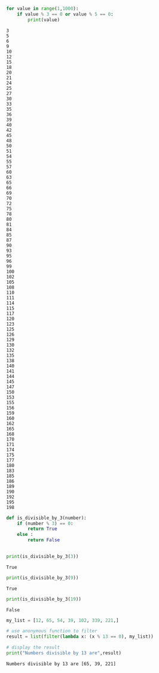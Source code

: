 

```python
for value in range(1,1000):
    if value % 3 == 0 or value % 5 == 0:
        print(value)
```

    3
    5
    6
    9
    10
    12
    15
    18
    20
    21
    24
    25
    27
    30
    33
    35
    36
    39
    40
    42
    45
    48
    50
    51
    54
    55
    57
    60
    63
    65
    66
    69
    70
    72
    75
    78
    80
    81
    84
    85
    87
    90
    93
    95
    96
    99
    100
    102
    105
    108
    110
    111
    114
    115
    117
    120
    123
    125
    126
    129
    130
    132
    135
    138
    140
    141
    144
    145
    147
    150
    153
    155
    156
    159
    160
    162
    165
    168
    170
    171
    174
    175
    177
    180
    183
    185
    186
    189
    190
    192
    195
    198
    


```python
def is_divisible_by_3(number):
    if (number % 3) == 0:
        return True
    else :
        return False
    
```


```python
print(is_divisible_by_3(3))
```

    True
    


```python
print(is_divisible_by_3(9))
```

    True
    


```python
print(is_divisible_by_3(19))
```

    False
    


```python
my_list = [12, 65, 54, 39, 102, 339, 221,]

# use anonymous function to filter
result = list(filter(lambda x: (x % 13 == 0), my_list))

# display the result
print("Numbers divisible by 13 are",result)
```

    Numbers divisible by 13 are [65, 39, 221]
    


```python

```


```python

```


```python

```
